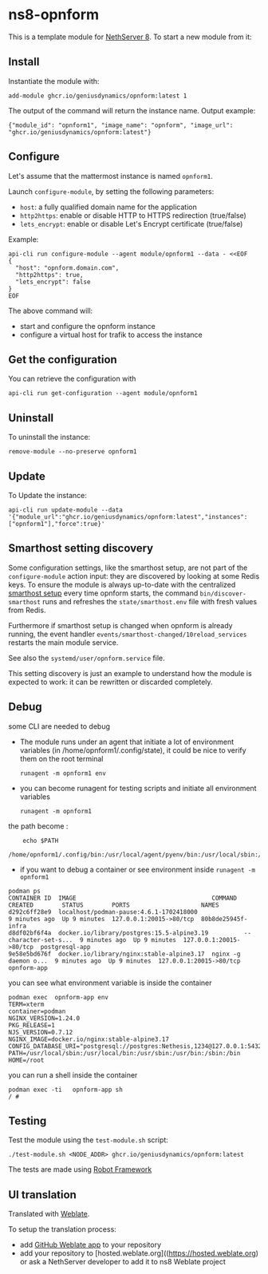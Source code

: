 # ns8-opnform

This is a template module for [NethServer 8](https://github.com/NethServer/ns8-core).
To start a new module from it:


## Install

Instantiate the module with:

    add-module ghcr.io/geniusdynamics/opnform:latest 1

The output of the command will return the instance name.
Output example:

    {"module_id": "opnform1", "image_name": "opnform", "image_url": "ghcr.io/geniusdynamics/opnform:latest"}

## Configure

Let's assume that the mattermost instance is named `opnform1`.

Launch `configure-module`, by setting the following parameters:
- `host`: a fully qualified domain name for the application
- `http2https`: enable or disable HTTP to HTTPS redirection (true/false)
- `lets_encrypt`: enable or disable Let's Encrypt certificate (true/false)


Example:

```
api-cli run configure-module --agent module/opnform1 --data - <<EOF
{
  "host": "opnform.domain.com",
  "http2https": true,
  "lets_encrypt": false
}
EOF
```

The above command will:
- start and configure the opnform instance
- configure a virtual host for trafik to access the instance

## Get the configuration
You can retrieve the configuration with

```
api-cli run get-configuration --agent module/opnform1
```

## Uninstall

To uninstall the instance:

    remove-module --no-preserve opnform1

## Update

To Update the instance:

    api-cli run update-module --data '{"module_url":"ghcr.io/geniusdynamics/opnform:latest","instances":["opnform1"],"force":true}'

## Smarthost setting discovery

Some configuration settings, like the smarthost setup, are not part of the
`configure-module` action input: they are discovered by looking at some
Redis keys.  To ensure the module is always up-to-date with the
centralized [smarthost
setup](https://geniusdynamics.github.io/ns8-core/core/smarthost/) every time
opnform starts, the command `bin/discover-smarthost` runs and refreshes
the `state/smarthost.env` file with fresh values from Redis.

Furthermore if smarthost setup is changed when opnform is already
running, the event handler `events/smarthost-changed/10reload_services`
restarts the main module service.

See also the `systemd/user/opnform.service` file.

This setting discovery is just an example to understand how the module is
expected to work: it can be rewritten or discarded completely.

## Debug

some CLI are needed to debug

- The module runs under an agent that initiate a lot of environment variables (in /home/opnform1/.config/state), it could be nice to verify them
on the root terminal

    `runagent -m opnform1 env`

- you can become runagent for testing scripts and initiate all environment variables
  
    `runagent -m opnform1`

 the path become : 
```
    echo $PATH
    /home/opnform1/.config/bin:/usr/local/agent/pyenv/bin:/usr/local/sbin:/usr/local/bin:/usr/sbin:/usr/bin:/usr/
```

- if you want to debug a container or see environment inside
 `runagent -m opnform1`
 ```
podman ps
CONTAINER ID  IMAGE                                      COMMAND               CREATED        STATUS        PORTS                    NAMES
d292c6ff28e9  localhost/podman-pause:4.6.1-1702418000                          9 minutes ago  Up 9 minutes  127.0.0.1:20015->80/tcp  80b8de25945f-infra
d8df02bf6f4a  docker.io/library/postgres:15.5-alpine3.19          --character-set-s...  9 minutes ago  Up 9 minutes  127.0.0.1:20015->80/tcp  postgresql-app
9e58e5bd676f  docker.io/library/nginx:stable-alpine3.17  nginx -g daemon o...  9 minutes ago  Up 9 minutes  127.0.0.1:20015->80/tcp  opnform-app
```

you can see what environment variable is inside the container
```
podman exec  opnform-app env
TERM=xterm
container=podman
NGINX_VERSION=1.24.0
PKG_RELEASE=1
NJS_VERSION=0.7.12
NGINX_IMAGE=docker.io/nginx:stable-alpine3.17
CONFIG_DATABASE_URI="postgresql://postgres:Nethesis,1234@127.0.0.1:5432/toto"
PATH=/usr/local/sbin:/usr/local/bin:/usr/sbin:/usr/bin:/sbin:/bin
HOME=/root
```

you can run a shell inside the container

```
podman exec -ti   opnform-app sh
/ # 
```
## Testing

Test the module using the `test-module.sh` script:


    ./test-module.sh <NODE_ADDR> ghcr.io/geniusdynamics/opnform:latest

The tests are made using [Robot Framework](https://robotframework.org/)

## UI translation

Translated with [Weblate](https://hosted.weblate.org/projects/ns8/).

To setup the translation process:

- add [GitHub Weblate app](https://docs.weblate.org/en/latest/admin/continuous.html#github-setup) to your repository
- add your repository to [hosted.weblate.org]((https://hosted.weblate.org) or ask a NethServer developer to add it to ns8 Weblate project
